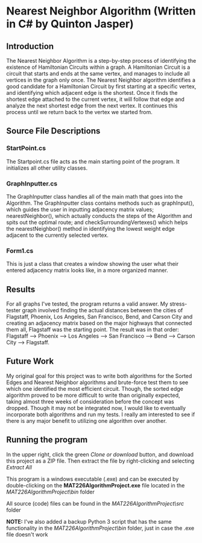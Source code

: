 # Nearest Neighbor Algorithm (Written in C# by Quinton Jasper)

## Introduction

The Nearest Neighbor Algorithm is a step-by-step process of identifying the existence of Hamiltonian Circuits within a graph. A Hamiltonian Circuit is a circuit that starts and ends at the same vertex,
and manages to include all vertices in the graph only once. The Nearest Neighbor algorithm identifies a good candidate for a Hamiltonian Circuit by first starting at a specific vertex, and identifying which adjacent
edge is the shortest. Once it finds the shortest edge attached to the current vertex, it will follow that edge and analyze the next shortest edge from the next vertex. It continues this process until we return back
to the vertex we started from.

## Source File Descriptions

### StartPoint.cs

The Startpoint.cs file acts as the main starting point of the program. It initializes all other utility classes.

### GraphInputter.cs

The GraphInputter class handles all of the main math that goes into the Algorithm. The GraphInputter class contains methods
such as graphInput(), which guides the user in inputting adjacency matrix values; nearestNeighbor(), which actually conducts the steps of the Algorithm
and spits out the optimal route; and checkSurroundingVertexes() which helps the nearestNeighbor() method in identifying the lowest weight edge adjacent to the currently
selected vertex.

### Form1.cs

This is just a class that creates a window showing the user what their entered adjacency matrix looks like, in a more organized manner.

## Results

For all graphs I've tested, the program returns a valid answer. My stress-tester graph involved finding the actual distances between the cities of Flagstaff, Phoenix, Los Angeles, San Francisco, Bend, and Carson City and creating an adjacency matrix based on the major highways that connected them all, Flagstaff was the starting point. The result was in that order: Flagstaff --> Phoenix --> Los Angeles --> San Francisco --> Bend --> Carson City --> Flagstaff.

## Future Work

My original goal for this project was to write both algorithms for the Sorted Edges and Nearest Neighbor algorithms and brute-force test them to see which one identified the most efficient circuit. Though, the sorted edge algorithm proved to be more difficult to write than originally expected, taking almost three weeks of consideration before the concept was dropped. Though it may not be integrated now, I would like to eventually incorporate both algorithms and run my tests. I really am interested to see if there is any major benefit to utilizing one algorithm over another.

## Running the program

In the upper right, click the green _Clone or download_ button, and download this project as a ZIP file. Then extract the file by right-clicking and selecting _Extract All_

This program is a windows executable (.exe) and can be executed by double-clicking on the **MAT226AlgorithmProject.exe** file located in the
_MAT226AlgorithmProject\bin_ folder

All source (code) files can be found in the _MAT226AlgorithmProject\src_ folder

**NOTE:** I've also added a backup Python 3 script that has the same functionality in the _MAT226AlgorithmProject\bin_ folder, just in case the .exe file doesn't work
